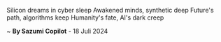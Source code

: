Silicon dreams in cyber sleep
Awakened minds, synthetic deep
Future's path, algorithms keep
Humanity's fate, AI's dark creep

~ <b>By Sazumi Copilot</b> - 18 Juli 2024